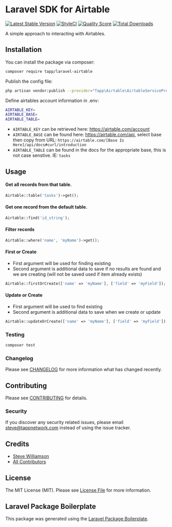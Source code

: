# Laravel SDK for Airtable

[![Latest Stable Version](https://poser.pugx.org/tapp/laravel-airtable/v/stable)](https://packagist.org/packages/tapp/laravel-airtable)
[![StyleCI](https://github.styleci.io/repos/172130876/shield?branch=master)](https://github.styleci.io/repos/172130876)
[![Quality Score](https://scrutinizer-ci.com/g/TappNetwork/laravel-airtables/badges/quality-score.png?b=master)](https://scrutinizer-ci.com/g/TappNetwork/laravel-airtables/?branch=master)
[![Total Downloads](https://poser.pugx.org/tapp/laravel-airtable/downloads)](https://packagist.org/packages/tapp/laravel-airtable)

A simple approach to interacting with Airtables.

## Installation

You can install the package via composer:

```bash
composer require tapp/laravel-airtable
```

Publish the config file:

```bash
php artisan vendor:publish --provider="Tapp\Airtable\AirtableServiceProvider"
```

Define airtables account information in .env:

```bash
AIRTABLE_KEY=
AIRTABLE_BASE=
AIRTABLE_TABLE=
```

* `AIRTABLE_KEY` can be retrieved here: https://airtable.com/account
* `AIRTABLE_BASE` can be found here: https://airtable.com/api, select base then copy from URL: `https://airtable.com/[Base Is Here]/api/docs#curl/introduction`
* `AIRTABLE_TABLE` can be found in the docs for the appropriate base, this is not case senstive. IE: `tasks`

## Usage

#### Get all records from that table.
``` php
Airtable::table('tasks')->get();
```

#### Get one record from the default table.
``` php
Airtable::find('id_string');

```

#### Filter records
``` php
Airtable::where('name', 'myName')->get();
```

#### First or Create
- First argument will be used for finding existing
- Second argument is additional data to save if no results are found and we are creating (will not be saved used if item already exists)
``` php
Airtable::firstOrCreate(['name' => 'myName'], ['field' => 'myField']);
```

#### Update or Create
- First argument will be used to find existing
- Second argument is additional data to save when we create or update
``` php
Airtable::updateOrCreate(['name' => 'myName'], ['field' => 'myField']);
```

### Testing

``` bash
composer test
```

### Changelog

Please see [CHANGELOG](CHANGELOG.md) for more information what has changed recently.

## Contributing

Please see [CONTRIBUTING](CONTRIBUTING.md) for details.

### Security

If you discover any security related issues, please email steve@tappnetwork.com instead of using the issue tracker.

## Credits

- [Steve Williamson](https://github.com/tapp)
- [All Contributors](../../contributors)

## License

The MIT License (MIT). Please see [License File](LICENSE.md) for more information.

## Laravel Package Boilerplate

This package was generated using the [Laravel Package Boilerplate](https://laravelpackageboilerplate.com).
